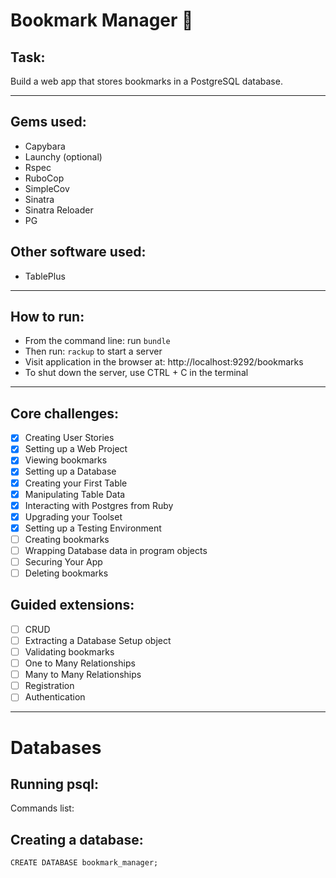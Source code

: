 # Bookmark Manager 🔖

## Task:
Build a web app that stores bookmarks in a PostgreSQL database.

---

## Gems used:
- Capybara
- Launchy (optional)
- Rspec
- RuboCop
- SimpleCov
- Sinatra
- Sinatra Reloader
- PG

## Other software used:
- TablePlus

---

## How to run:
- From the command line: run ``bundle``
- Then run: ``rackup`` to start a server
- Visit application in the browser at: http://localhost:9292/bookmarks
- To shut down the server, use CTRL + C in the terminal

---

## Core challenges:
- [x] Creating User Stories
- [x] Setting up a Web Project
- [x] Viewing bookmarks
- [x] Setting up a Database
- [x] Creating your First Table
- [x] Manipulating Table Data
- [x] Interacting with Postgres from Ruby
- [x] Upgrading your Toolset
- [x] Setting up a Testing Environment
- [ ] Creating bookmarks
- [ ] Wrapping Database data in program objects
- [ ] Securing Your App
- [ ] Deleting bookmarks

## Guided extensions:

- [ ] CRUD
- [ ] Extracting a Database Setup object
- [ ] Validating bookmarks
- [ ] One to Many Relationships
- [ ] Many to Many Relationships
- [ ] Registration
- [ ] Authentication

---

# Databases 

## Running psql: 

Commands list:

## Creating a database:

```
CREATE DATABASE bookmark_manager;
```

